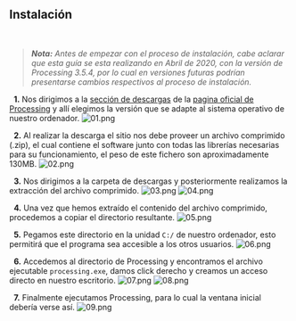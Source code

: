 ## Instalación

&nbsp;
> _**Nota:** Antes de empezar con el proceso de instalación, cabe aclarar que esta guía se esta realizando en Abril de 2020, con la versión de Processing 3.5.4, por lo cual en versiones futuras podrían presentarse cambios respectivos al proceso de instalación._

&nbsp;
**1.** Nos dirigimos a la [sección de descargas](https://processing.org/download/) de la [pagina oficial de Processing](https://processing.org/) y allí elegimos la versión que se adapte al sistema operativo de nuestro ordenador.
![01.png](https://cdn.cursoelectiva.me/image/empezar/instalacion/01.png)

&nbsp;
**2.** Al realizar la descarga el sitio nos debe proveer un archivo comprimido (.zip), el cual contiene el software junto con todas las librerías necesarias para su funcionamiento, el peso de este fichero son aproximadamente 130MB.
![02.png](https://cdn.cursoelectiva.me/image/empezar/instalacion/02.png)

&nbsp;
**3.** Nos dirigimos a la carpeta de descargas y posteriormente realizamos la extracción del archivo comprimido.
![03.png](https://cdn.cursoelectiva.me/image/empezar/instalacion/03.png)
![04.png](https://cdn.cursoelectiva.me/image/empezar/instalacion/04.png)

&nbsp;
**4.** Una vez que hemos extraído el contenido del archivo comprimido, procedemos a copiar el directorio resultante.
![05.png](https://cdn.cursoelectiva.me/image/empezar/instalacion/05.png)

&nbsp;
**5.** Pegamos este directorio en la unidad `C:/` de nuestro ordenador, esto permitirá que el programa sea accesible a los otros usuarios.
![06.png](https://cdn.cursoelectiva.me/image/empezar/instalacion/06.png)

&nbsp;
**6.** Accedemos al directorio de Processing y encontramos el archivo ejecutable `processing.exe`, damos click derecho y creamos un acceso directo en nuestro escritorio.
![07.png](https://cdn.cursoelectiva.me/image/empezar/instalacion/07.png)
![08.png](https://cdn.cursoelectiva.me/image/empezar/instalacion/08.png)

&nbsp;
**7.** Finalmente ejecutamos Processing, para lo cual la ventana inicial debería verse así.
![09.png](https://cdn.cursoelectiva.me/image/empezar/instalacion/09.png)